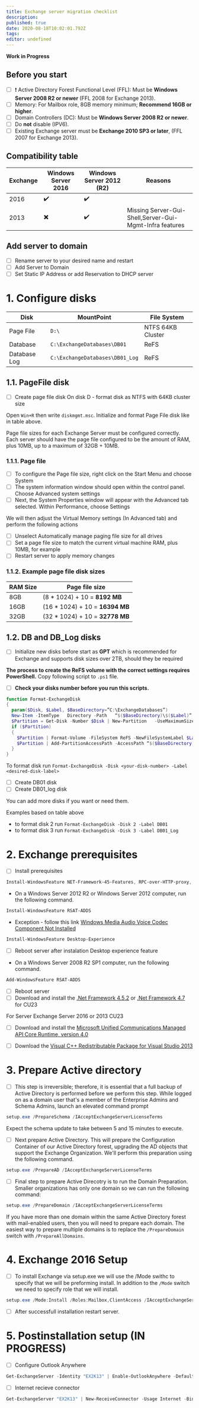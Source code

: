 ```yaml
---
title: Exchange server migration checklist
description: 
published: true
date: 2020-08-18T10:02:01.792Z
tags: 
editor: undefined
---
```


**Work in Progress**

## Before you start

* [ ] :exclamation: Active Directory Forest Functional Level (FFL): Must be **Windows Server 2008 R2 or newer** (FFL 2008 for Exchange 2013).
* [ ] Memory: For Mailbox role, 8GB memory minimum; **Recommend 16GB or higher**.
* [ ] Domain Controllers (DC): Must be **Windows Server 2008 R2 or newer**.
* [ ] Do **not** disable (IPV6).
* [ ] Existing Exchange server must be **Exchange 2010 SP3 or later**, (FFL 2007 for Exchange 2013).

## Compatibility table

| Exchange | Windows Server 2016 | Windows Server 2012 (R2) | Reasons |
| ------ | ------ | ------ | ----- |
| 2016 | :heavy_check_mark: | :heavy_check_mark: | |
| 2013 | :heavy_multiplication_x: | :heavy_check_mark: | Missing Server-Gui-Shell,Server-Gui-Mgmt-Infra features |

## Add server to domain

* [ ] Rename server to your desired name and restart
* [ ] Add Server to Domain
* [ ] Set Static IP Address or add Reservation to DHCP server

# 1. Configure disks

| Disk| MountPoint | File System |
| ------ | ------ | ------ |
| Page File | `D:\` | NTFS 64KB Cluster |
| Database | `C:\ExchangeDatabases\DB01` | ReFS |
| Database Log | `C:\ExchangeDatabases\DB01_Log` | ReFS |

## 1.1. PageFile disk

* [ ]  Create page file disk On disk D - format disk as NTFS with 64KB cluster size

Open `Win+R` then write `diskmgmt.msc`. Initialize and format Page File disk like in table above.

Page file sizes for each Exchange Server must be configured correctly. Each server should have the page file configured to be the amount of RAM, plus 10MB, up to a maximum of 32GB + 10MB.

### 1.1.1. Page file

* [ ] To configure the Page file size, right click on the Start Menu and choose System
* [ ] The system information window should open within the control panel. Choose Advanced system settings
* [ ]  Next, the System Properties window will appear with the Advanced tab selected. Within Performance, choose Settings

We will then adjust the Virtual Memory settings (In Advanced tab) and perform the following actions

* [ ] Unselect Automatically manage paging file size for all drives
* [ ] Set a page file size to match the current virtual machine RAM, plus 10MB, for example
* [ ] Restart server to apply memory changes

### 1.1.2. Example page file disk sizes

| RAM Size | Page file size |
| ----- | ----- |
| 8GB | (8 * 1024) + 10 = **8192 MB** |
| 16GB | (16 * 1024) + 10 = **16394 MB** |
| 32GB | (32 * 1024) + 10 = **32778 MB** |

## 1.2. DB and DB_Log disks

* [ ] Initialize new disks before start as **GPT** which is recommended for Exchange and supports disk sizes over 2TB, should they be required

**The process to create the ReFS volume with the correct settings requires PowerShell.** Copy following script to `.ps1` file.

* [ ] **Check your disks number before you run this scripts.**

```powershell
function Format-ExchangeDisk
{
  param($Disk, $Label, $BaseDirectory=”C:\ExchangeDatabases”)
  New-Item -ItemType   Directory -Path   “$($BaseDirectory)\$($Label)”
  $Partition = Get-Disk -Number $Disk | New-Partition   -UseMaximumSize
  if ($Partition)
  {
    $Partition | Format-Volume -FileSystem ReFS -NewFileSystemLabel $Label -SetIntegrityStreams:$False
    $Partition | Add-PartitionAccessPath -AccessPath “$($BaseDirectory)\$($Label)”
  }
}
```

To format disk run `Format-ExchangeDisk -Disk <your-disk-number> -Label <desired-disk-label>`

* [ ] Create DB01 disk
* [ ] Create DB01_log disk

You can add more disks if you want or need them.

Examples based on table above

* to format disk 2 run `Format-ExchangeDisk -Disk 2 -Label DB01`
* to format disk 3 run `Format-ExchangeDisk -Disk 3 -Label DB01_Log`

# 2. Exchange prerequisites

* [ ] Install prerequisites

```powershell
Install-WindowsFeature NET-Framework-45-Features, RPC-over-HTTP-proxy, RSAT-Clustering, RSAT-Clustering-CmdInterface, RSAT-Clustering-Mgmt, RSAT-Clustering-PowerShell, Web-Mgmt-Console, WAS-Process-Model, Web-Asp-Net45, Web-Basic-Auth, Web-Client-Auth, Web-Digest-Auth, Web-Dir-Browsing, Web-Dyn-Compression, Web-Http-Errors, Web-Http-Logging, Web-Http-Redirect, Web-Http-Tracing, Web-ISAPI-Ext, Web-ISAPI-Filter, Web-Lgcy-Mgmt-Console, Web-Metabase, Web-Mgmt-Console, Web-Mgmt-Service, Web-Net-Ext45, Web-Request-Monitor, Web-Server, Web-Stat-Compression, Web-Static-Content, Web-Windows-Auth, Web-WMI, Windows-Identity-Foundation
```

* On a Windows Server 2012 R2 or Windows Server 2012 computer, run the following command.

```powershell
Install-WindowsFeature RSAT-ADDS
```
* Exception - follow this link [Windows Media Audio Voice Codec Component Not Installed](https://docs.microsoft.com/en-us/previous-versions/office/exchange-server-analyzer/bb871633(v=exchg.80)?redirectedfrom=MSDN)

```powershell
Install-WindowsFeature Desktop-Experience
```

* [ ] Reboot server after instalation Desktop experience feature

* On a Windows Server 2008 R2 SP1 computer, run the following command.

```powershell
Add-WindowsFeature RSAT-ADDS
```

* [ ] Reboot server
* [ ] Download and install the [.Net Framework 4.5.2](https://dotnet.microsoft.com/download/dotnet-framework/thank-you/net452-web-installer) or [.Net Framework 4.7](https://dotnet.microsoft.com/download/dotnet-framework/thank-you/net47-web-installer) for CU23

For Server Exchange Server 2016 or 2013 CU23

* [ ] Download and install the [Microsoft Unified Communications Managed API Core Runtime, version 4.0](https://www.microsoft.com/en-us/download/details.aspx?id=34992)

* [ ] Download the [Visual C++ Redistributable Package for Visual Studio 2013](https://www.microsoft.com/download/details.aspx?id=40784)

# 3. Prepare Active directory

* [ ] This step is irreversible; therefore, it is essential that a full backup of Active Directory is performed before we perform this step.
While logged on as a domain user that's a member of the Enterprise Admins and Schema Admins, launch an elevated command prompt

```powershell
setup.exe /PrepareSchema /IAcceptExchangeServerLicenseTerms
```

Expect the schema update to take between 5 and 15 minutes to execute.

* [ ] Next prepare Active Directory. This will prepare the Configuration Container of our Active Directory forest, upgrading the AD objects that support the Exchange Organization. We'll perform this preparation using the following command.

```powershell
setup.exe /PrepareAD /IAcceptExchangeServerLicenseTerms
```

* [ ] Final step to prepare Active Direcotry is to run the Domain Preparation. Smaller organizations has only one domain so we can run the following command:

```powershell
setup.exe /PrepareDomain /IAcceptExchangeServerLicenseTerms
```

If you have more than one domain within the same Active Directory forest with mail-enabled users, then you will need to prepare each domain. The easiest way to prepare multiple domains is to replace the `/PrepareDomain` switch with `/PrepareAllDomains`.

# 4. Exchange 2016 Setup

* [ ] To install Exchange via setup.exe we will use the /Mode swithc to specify that we will be preforming install. In addition to the `/Mode` switch we need to specify role that we will install.

```powershell
setup.exe /Mode:Install /Roles:Mailbox,ClientAccess /IAcceptExchangeServerLicenseTerms
```

* [ ] After successfull installation restart server.

# 5. Postinstallation setup (IN PROGRESS)

* [ ] Configure Outlook Anywhere 

```powershell
Get-ExchangeServer -Identity "EX2K13" | Enable-OutlookAnywhere -DefaultAuthenticationMethod NTLM -ExternalHostname "mail.smmi.sk" -SSLOffloading $false
```

* [ ] Internet recieve connector

```powershell
Get-ExchangeServer "EX2K13" | New-ReceiveConnector -Usage Internet -Bindings 192.168.1.26:25 -Name "External recieve Connector"
```
